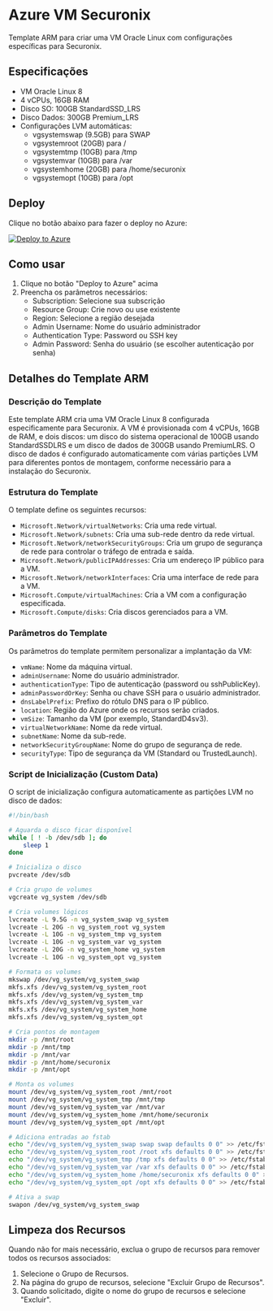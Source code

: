 # Azure VM Securonix

Template ARM para criar uma VM Oracle Linux com configurações específicas para Securonix.

## Especificações

- VM Oracle Linux 8
- 4 vCPUs, 16GB RAM
- Disco SO: 100GB StandardSSD_LRS
- Disco Dados: 300GB Premium_LRS
- Configurações LVM automáticas:
  - vgsystemswap (9.5GB) para SWAP
  - vgsystemroot (20GB) para /
  - vgsystemtmp (10GB) para /tmp
  - vgsystemvar (10GB) para /var
  - vgsystemhome (20GB) para /home/securonix
  - vgsystemopt (10GB) para /opt

## Deploy

Clique no botão abaixo para fazer o deploy no Azure:

[![Deploy to Azure](https://aka.ms/deploytoazurebutton)](https://portal.azure.com/#create/Microsoft.Template/uri/https%3A%2F%2Fraw.githubusercontent.com%2Fmathewsbuzetti%2Fsecuronixish%2Fmain%2Fazuredeploy.json)

## Como usar

1. Clique no botão "Deploy to Azure" acima
2. Preencha os parâmetros necessários:
   - Subscription: Selecione sua subscrição
   - Resource Group: Crie novo ou use existente
   - Region: Selecione a região desejada
   - Admin Username: Nome do usuário administrador
   - Authentication Type: Password ou SSH key
   - Admin Password: Senha do usuário (se escolher autenticação por senha)

## Detalhes do Template ARM

### Descrição do Template

Este template ARM cria uma VM Oracle Linux 8 configurada especificamente para Securonix. A VM é provisionada com 4 vCPUs, 16GB de RAM, e dois discos: um disco do sistema operacional de 100GB usando StandardSSDLRS e um disco de dados de 300GB usando PremiumLRS. O disco de dados é configurado automaticamente com várias partições LVM para diferentes pontos de montagem, conforme necessário para a instalação do Securonix.

### Estrutura do Template

O template define os seguintes recursos:

- `Microsoft.Network/virtualNetworks`: Cria uma rede virtual.
- `Microsoft.Network/subnets`: Cria uma sub-rede dentro da rede virtual.
- `Microsoft.Network/networkSecurityGroups`: Cria um grupo de segurança de rede para controlar o tráfego de entrada e saída.
- `Microsoft.Network/publicIPAddresses`: Cria um endereço IP público para a VM.
- `Microsoft.Network/networkInterfaces`: Cria uma interface de rede para a VM.
- `Microsoft.Compute/virtualMachines`: Cria a VM com a configuração especificada.
- `Microsoft.Compute/disks`: Cria discos gerenciados para a VM.

### Parâmetros do Template

Os parâmetros do template permitem personalizar a implantação da VM:

- `vmName`: Nome da máquina virtual.
- `adminUsername`: Nome do usuário administrador.
- `authenticationType`: Tipo de autenticação (password ou sshPublicKey).
- `adminPasswordOrKey`: Senha ou chave SSH para o usuário administrador.
- `dnsLabelPrefix`: Prefixo do rótulo DNS para o IP público.
- `location`: Região do Azure onde os recursos serão criados.
- `vmSize`: Tamanho da VM (por exemplo, StandardD4sv3).
- `virtualNetworkName`: Nome da rede virtual.
- `subnetName`: Nome da sub-rede.
- `networkSecurityGroupName`: Nome do grupo de segurança de rede.
- `securityType`: Tipo de segurança da VM (Standard ou TrustedLaunch).

### Script de Inicialização (Custom Data)

O script de inicialização configura automaticamente as partições LVM no disco de dados:

```bash
#!/bin/bash

# Aguarda o disco ficar disponível
while [ ! -b /dev/sdb ]; do
    sleep 1
done

# Inicializa o disco
pvcreate /dev/sdb

# Cria grupo de volumes
vgcreate vg_system /dev/sdb

# Cria volumes lógicos
lvcreate -L 9.5G -n vg_system_swap vg_system
lvcreate -L 20G -n vg_system_root vg_system
lvcreate -L 10G -n vg_system_tmp vg_system
lvcreate -L 10G -n vg_system_var vg_system
lvcreate -L 20G -n vg_system_home vg_system
lvcreate -L 10G -n vg_system_opt vg_system

# Formata os volumes
mkswap /dev/vg_system/vg_system_swap
mkfs.xfs /dev/vg_system/vg_system_root
mkfs.xfs /dev/vg_system/vg_system_tmp
mkfs.xfs /dev/vg_system/vg_system_var
mkfs.xfs /dev/vg_system/vg_system_home
mkfs.xfs /dev/vg_system/vg_system_opt

# Cria pontos de montagem
mkdir -p /mnt/root
mkdir -p /mnt/tmp
mkdir -p /mnt/var
mkdir -p /mnt/home/securonix
mkdir -p /mnt/opt

# Monta os volumes
mount /dev/vg_system/vg_system_root /mnt/root
mount /dev/vg_system/vg_system_tmp /mnt/tmp
mount /dev/vg_system/vg_system_var /mnt/var
mount /dev/vg_system/vg_system_home /mnt/home/securonix
mount /dev/vg_system/vg_system_opt /mnt/opt

# Adiciona entradas ao fstab
echo "/dev/vg_system/vg_system_swap swap swap defaults 0 0" >> /etc/fstab
echo "/dev/vg_system/vg_system_root /root xfs defaults 0 0" >> /etc/fstab
echo "/dev/vg_system/vg_system_tmp /tmp xfs defaults 0 0" >> /etc/fstab
echo "/dev/vg_system/vg_system_var /var xfs defaults 0 0" >> /etc/fstab
echo "/dev/vg_system/vg_system_home /home/securonix xfs defaults 0 0" >> /etc/fstab
echo "/dev/vg_system/vg_system_opt /opt xfs defaults 0 0" >> /etc/fstab

# Ativa a swap
swapon /dev/vg_system/vg_system_swap
```

## Limpeza dos Recursos

Quando não for mais necessário, exclua o grupo de recursos para remover todos os recursos associados:

1. Selecione o Grupo de Recursos.
2. Na página do grupo de recursos, selecione "Excluir Grupo de Recursos".
3. Quando solicitado, digite o nome do grupo de recursos e selecione "Excluir".
